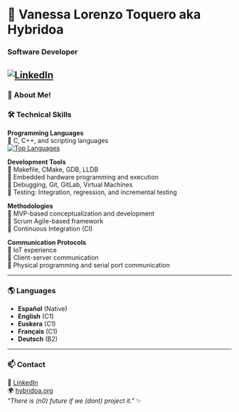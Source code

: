 # 👋 Vanessa Lorenzo Toquero aka Hybridoa 
### Software Developer
[![LinkedIn](https://img.shields.io/badge/LinkedIn-Vanessa%20Lorenzo-blue?style=flat&logo=linkedin)](https://www.linkedin.com/in/vlorenzolana)  
---

### 📍 About Me!
### 🛠 Technical Skills
**Programming Languages**  
🔹 C, C++, and scripting languages  
[![Top Languages](https://github-readme-stats.vercel.app/api/top-langs/?username=Vlorenzolana&layout=compact)](https://github.com/Vlorenzolana)  

**Development Tools**  
🔹 Makefile, CMake, GDB, LLDB  
🔹 Embedded hardware programming and execution  
🔹 Debugging, Git, GitLab, Virtual Machines  
🔹 Testing: Integration, regression, and incremental testing  

**Methodologies**  
🔹 MVP-based conceptualization and development  
🔹 Scrum Agile-based framework  
🔹 Continuous Integration (CI)  

**Communication Protocols**  
🔹 IoT experience  
🔹 Client-server communication  
🔹 Physical programming and serial port communication  

---

### 🌎 Languages
- **Español** (Native)  
- **English** (C1)  
- **Euskera** (C1)    
- **Français** (C1)  
- **Deutsch** (B2)  

---

### 📫 Contact
💼 [LinkedIn](https://www.linkedin.com/in/vlorenzolana)  
🌍 [hybridoa.org](https://hybridoa.org)  
_"There is (n0) future if we (dont) project it."_ ✨
